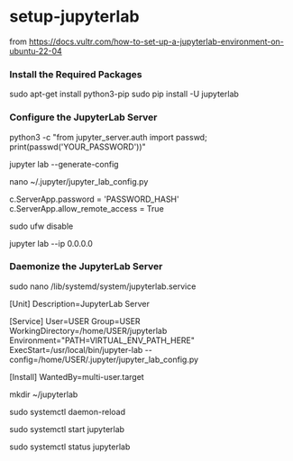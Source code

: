 # setup-jupyterlab

from https://docs.vultr.com/how-to-set-up-a-jupyterlab-environment-on-ubuntu-22-04

<h3>Install the Required Packages</h3>

sudo apt-get install python3-pip
sudo pip install -U jupyterlab

<h3>Configure the JupyterLab Server</h3>

python3 -c "from jupyter_server.auth import passwd; print(passwd('YOUR_PASSWORD'))"

jupyter lab --generate-config

nano ~/.jupyter/jupyter_lab_config.py

  c.ServerApp.password = 'PASSWORD_HASH'
  c.ServerApp.allow_remote_access = True

sudo ufw disable

jupyter lab --ip 0.0.0.0

<h3>Daemonize the JupyterLab Server</h3>

sudo nano /lib/systemd/system/jupyterlab.service

  [Unit]
  Description=JupyterLab Server

  [Service]
  User=USER
  Group=USER
  WorkingDirectory=/home/USER/jupyterlab
  Environment="PATH=VIRTUAL_ENV_PATH_HERE"
  ExecStart=/usr/local/bin/jupyter-lab --config=/home/USER/.jupyter/jupyter_lab_config.py

  [Install]
  WantedBy=multi-user.target

mkdir ~/jupyterlab

sudo systemctl daemon-reload

sudo systemctl start jupyterlab

sudo systemctl status jupyterlab
